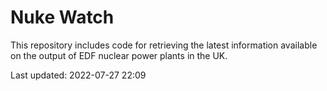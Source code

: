 # Nuke Watch

This repository includes code for retrieving the latest information available on the output of EDF nuclear power plants in the UK.

Last updated: 2022-07-27 22:09